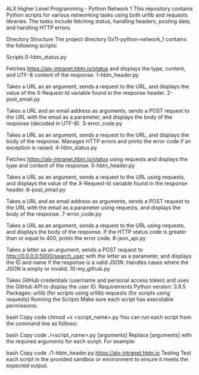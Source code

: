 ALX Higher Level Programming - Python Network 1
This repository contains Python scripts for various networking tasks using both urllib and requests libraries. The tasks include fetching status, handling headers, posting data, and handling HTTP errors.

Directory Structure
The project directory 0x11-python-network_1 contains the following scripts:

Scripts
0-hbtn_status.py

Fetches https://alx-intranet.hbtn.io/status and displays the type, content, and UTF-8 content of the response.
1-hbtn_header.py

Takes a URL as an argument, sends a request to the URL, and displays the value of the X-Request-Id variable found in the response header.
2-post_email.py

Takes a URL and an email address as arguments, sends a POST request to the URL with the email as a parameter, and displays the body of the response (decoded in UTF-8).
3-error_code.py

Takes a URL as an argument, sends a request to the URL, and displays the body of the response. Manages HTTP errors and prints the error code if an exception is raised.
4-hbtn_status.py

Fetches https://alx-intranet.hbtn.io/status using requests and displays the type and content of the response.
5-hbtn_header.py

Takes a URL as an argument, sends a request to the URL using requests, and displays the value of the X-Request-Id variable found in the response header.
6-post_email.py

Takes a URL and an email address as arguments, sends a POST request to the URL with the email as a parameter using requests, and displays the body of the response.
7-error_code.py

Takes a URL as an argument, sends a request to the URL using requests, and displays the body of the response. If the HTTP status code is greater than or equal to 400, prints the error code.
8-json_api.py

Takes a letter as an argument, sends a POST request to http://0.0.0.0:5000/search_user with the letter as a parameter, and displays the ID and name if the response is a valid JSON. Handles cases where the JSON is empty or invalid.
10-my_github.py

Takes GitHub credentials (username and personal access token) and uses the GitHub API to display the user ID.
Requirements
Python version: 3.8.5
Packages:
urllib (for scripts using urllib)
requests (for scripts using requests)
Running the Scripts
Make sure each script has executable permissions:

bash
Copy code
chmod +x <script_name>.py
You can run each script from the command line as follows:

bash
Copy code
./<script_name>.py [arguments]
Replace [arguments] with the required arguments for each script. For example:

bash
Copy code
./1-hbtn_header.py https://alx-intranet.hbtn.io
Testing
Test each script in the provided sandbox or environment to ensure it meets the expected output.
